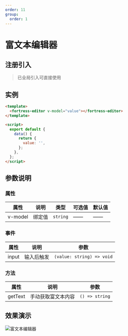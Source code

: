 ```yaml
---
order: 11
group:
  order: 1
---
```


# 富文本编辑器

## 注册引入

> 已全局引入可直接使用

## 实例

```html
<template>
  <fortress-editor v-model="value"></fortress-editor>
</template>

<script>
  export default {
    data() {
      return {
        value: '',
      };
    },
  };
</script>
```

## 参数说明

### 属性

| 属性    | 说明   | 类型     | 可选值 | 默认值 |
| ------- | ------ | -------- | ------ | ------ |
| v-model | 绑定值 | `string` | ——     | ——     |

### 事件

| 属性  | 说明       | 参数                      |
| ----- | ---------- | ------------------------- |
| input | 输入后触发 | `(value: string) => void` |

### 方法

| 属性    | 说明               | 参数           |
| ------- | ------------------ | -------------- |
| getText | 手动获取富文本内容 | `() => string` |

## 效果演示

![富文本编辑器](https://oss.icuapi.com/docs/openapi/video/%E5%AF%8C%E6%96%87%E6%9C%AC%E7%BC%96%E8%BE%91%E5%99%A8.png)
